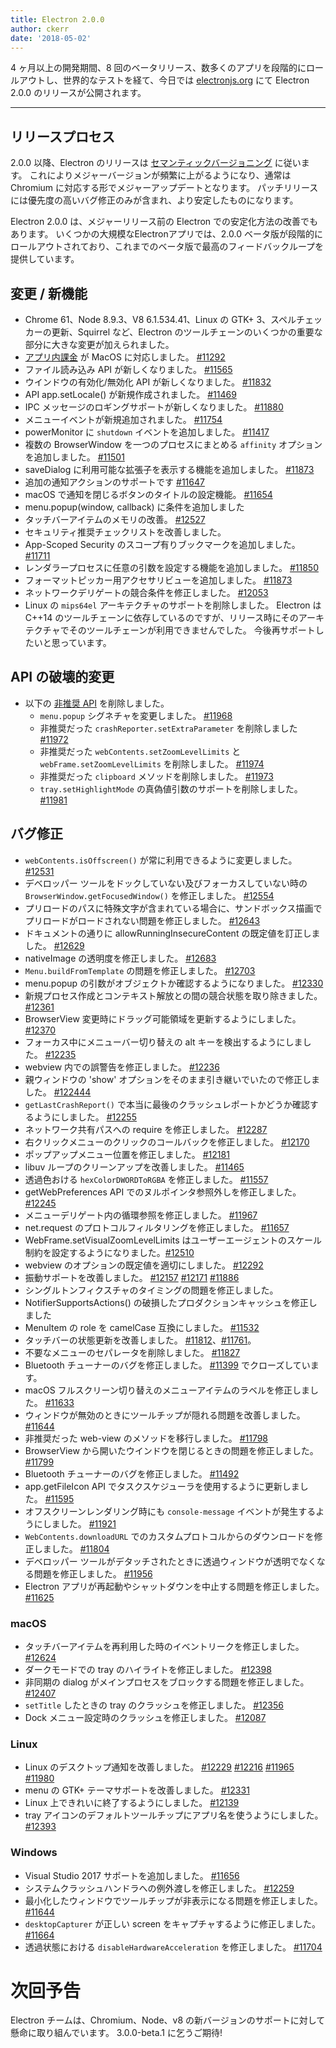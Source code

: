 ```yaml
---
title: Electron 2.0.0
author: ckerr
date: '2018-05-02'
---
```


4 ヶ月以上の開発期間、8 回のベータリリース、数多くのアプリを段階的にロールアウトし、世界的なテストを経て、今日では [electronjs.org](https://electronjs.org/) にて Electron 2.0.0 のリリースが公開されます。

---

## リリースプロセス

2.0.0 以降、Electron のリリースは [セマンティックバージョニング](https://electronjs.org/blog/electron-2-semantic-boogaloo) に従います。 これによりメジャーバージョンが頻繁に上がるようになり、通常は Chromium に対応する形でメジャーアップデートとなります。 パッチリリースには優先度の高いバグ修正のみが含まれ、より安定したものになります。

Electron 2.0.0 は、メジャーリリース前の Electron での安定化方法の改善でもあります。 いくつかの大規模なElectronアプリでは、2.0.0 ベータ版が段階的にロールアウトされており、これまでのベータ版で最高のフィードバックループを提供しています。

## 変更 / 新機能

 * Chrome 61、Node 8.9.3、V8 6.1.534.41、Linux の GTK+ 3、スペルチェッカーの更新、Squirrel など、Electron のツールチェーンのいくつかの重要な部分に大きな変更が加えられました。
 * [アプリ内課金](https://electronjs.org/blog/in-app-purchases) が MacOS に対応しました。 [#11292](https://github.com/electron/electron/pull/11292)
 * ファイル読み込み API が新しくなりました。 [#11565](https://github.com/electron/electron/pull/11565)
 * ウインドウの有効化/無効化 API が新しくなりました。 [#11832](https://github.com/electron/electron/pull/11832)
 * API app.setLocale() が新規作成されました。 [#11469](https://github.com/electron/electron/pull/11469)
 * IPC メッセージのロギングサポートが新しくなりました。 [#11880](https://github.com/electron/electron/pull/11880)
 * メニューイベントが新規追加されました。 [#11754](https://github.com/electron/electron/pull/11754)
 * powerMonitor に `shutdown` イベントを追加しました。 [#11417](https://github.com/electron/electron/pull/11417)
 * 複数の BrowserWindow を一つのプロセスにまとめる `affinity` オプションを追加しました。 [#11501](https://github.com/electron/electron/pull/11501)
 * saveDialog に利用可能な拡張子を表示する機能を追加しました。 [#11873](https://github.com/electron/electron/pull/11873)
 * 追加の通知アクションのサポートです [#11647](https://github.com/electron/electron/pull/11647)
 * macOS で通知を閉じるボタンのタイトルの設定機能。 [#11654](https://github.com/electron/electron/pull/11654)
 * menu.popup(window, callback) に条件を追加しました
 * タッチバーアイテムのメモリの改善。 [#12527](https://github.com/electron/electron/pull/12527)
 * セキュリティ推奨チェックリストを改善しました。
 * App-Scoped Security のスコープ有りブックマークを追加しました。 [#11711](https://github.com/electron/electron/pull/11711)
 * レンダラープロセスに任意の引数を設定する機能を追加しました。 [#11850](https://github.com/electron/electron/pull/11850)
 * フォーマットピッカー用アクセサリビューを追加しました。 [#11873](https://github.com/electron/electron/pull/11873)
 * ネットワークデリゲートの競合条件を修正しました。 [#12053](https://github.com/electron/electron/pull/12053)
 * Linux の `mips64el` アーキテクチャのサポートを削除しました。 Electron は C++14 のツールチェーンに依存しているのですが、リリース時にそのアーキテクチャでそのツールチェーンが利用できませんでした。 今後再サポートしたいと思っています。

## API の破壊的変更

 * 以下の [非推奨 API](https://github.com/electron/electron/blob/v2.0.0-beta.8/docs/tutorial/planned-breaking-changes.md) を削除しました。
   * `menu.popup` シグネチャを変更しました。 [#11968](https://github.com/electron/electron/pull/11968)
   * 非推奨だった `crashReporter.setExtraParameter` を削除しました [#11972](https://github.com/electron/electron/pull/11972)
   * 非推奨だった `webContents.setZoomLevelLimits` と `webFrame.setZoomLevelLimits` を削除しました。 [#11974](https://github.com/electron/electron/pull/11974)
   * 非推奨だった `clipboard` メソッドを削除しました。 [#11973](https://github.com/electron/electron/pull/11973)
   * `tray.setHighlightMode` の真偽値引数のサポートを削除しました。 [#11981](https://github.com/electron/electron/pull/11981)

## バグ修正

 * `webContents.isOffscreen()` が常に利用できるように変更しました。 [#12531](https://github.com/electron/electron/pull/12531)
 * デベロッパー ツールをドックしていない及びフォーカスしていない時の `BrowserWindow.getFocusedWindow()` を修正しました。 [#12554](https://github.com/electron/electron/pull/12554)
 * プリロードのパスに特殊文字が含まれている場合に、サンドボックス描画でプリロードがロードされない問題を修正しました。 [#12643](https://github.com/electron/electron/pull/12643)
 * ドキュメントの通りに allowRunningInsecureContent の既定値を訂正しました。 [#12629](https://github.com/electron/electron/pull/12629)
 * nativeImage の透明度を修正しました。 [#12683](https://github.com/electron/electron/pull/12683)
 * `Menu.buildFromTemplate` の問題を修正しました。 [#12703](https://github.com/electron/electron/pull/12703)
 * menu.popup の引数がオブジェクトか確認するようになりました。 [#12330](https://github.com/electron/electron/pull/12330)
 * 新規プロセス作成とコンテキスト解放との間の競合状態を取り除きました。 [#12361](https://github.com/electron/electron/pull/12361)
 * BrowserView 変更時にドラッグ可能領域を更新するようにしました。 [#12370](https://github.com/electron/electron/pull/12370)
 * フォーカス中にメニューバー切り替えの alt キーを検出するようにしました。 [#12235](https://github.com/electron/electron/pull/12235)
 * webview 内での誤警告を修正しました。 [#12236](https://github.com/electron/electron/pull/12236)
 * 親ウィンドウの 'show' オプションをそのまま引き継いでいたので修正しました。 [#122444](https://github.com/electron/electron/pull/122444)
 * `getLastCrashReport()` で本当に最後のクラッシュレポートかどうか確認するようにしました。 [#12255](https://github.com/electron/electron/pull/12255)
 * ネットワーク共有パスへの require を修正しました。 [#12287](https://github.com/electron/electron/pull/12287)
 * 右クリックメニューのクリックのコールバックを修正しました。 [#12170](https://github.com/electron/electron/pull/12170)
 * ポップアップメニュー位置を修正しました。 [#12181](https://github.com/electron/electron/pull/12181)
 * libuv ループのクリーンアップを改善しました。 [#11465](https://github.com/electron/electron/pull/11465)
 * 透過色おける `hexColorDWORDToRGBA` を修正しました。 [#11557](https://github.com/electron/electron/pull/11557)
 * getWebPreferences API でのヌルポインタ参照外しを修正しました。 [#12245](https://github.com/electron/electron/pull/12245)
 * メニューデリゲート内の循環参照を修正しました。 [#11967](https://github.com/electron/electron/pull/11967)
 * net.request のプロトコルフィルタリングを修正しました。 [#11657](https://github.com/electron/electron/pull/11657)
 * WebFrame.setVisualZoomLevelLimits はユーザーエージェントのスケール制約を設定するようになりました。[#12510](https://github.com/electron/electron/pull/12510)
 * webview のオプションの既定値を適切にしました。 [#12292](https://github.com/electron/electron/pull/12292)
 * 振動サポートを改善しました。 [#12157](https://github.com/electron/electron/pull/12157) [#12171](https://github.com/electron/electron/pull/12171) [#11886](https://github.com/electron/electron/pull/11886)
 * シングルトンフィクスチャのタイミングの問題を修正しました。
 * NotifierSupportsActions() の破損したプロダクションキャッシュを修正しました
 * MenuItem の role を camelCase 互換にしました。 [#11532](https://github.com/electron/electron/pull/11532)
 * タッチバーの状態更新を改善しました。 [#11812](https://github.com/electron/electron/pull/11812)、[#11761](https://github.com/electron/electron/pull/11761)。
 * 不要なメニューのセパレータを削除しました。 [#11827](https://github.com/electron/electron/pull/11827)
 * Bluetooth チューナーのバグを修正しました。 [#11399](https://github.com/electron/electron/pull/11399) でクローズしています。
 * macOS フルスクリーン切り替えのメニューアイテムのラベルを修正しました。 [#11633](https://github.com/electron/electron/pull/11633)
 * ウィンドウが無効のときにツールチップが隠れる問題を改善しました。 [#11644](https://github.com/electron/electron/pull/11644)
 * 非推奨だった web-view のメソッドを移行しました。 [#11798](https://github.com/electron/electron/pull/11798)
 * BrowserView から開いたウインドウを閉じるときの問題を修正しました。 [#11799](https://github.com/electron/electron/pull/11799)
 * Bluetooth チューナーのバグを修正しました。 [#11492](https://github.com/electron/electron/pull/11492)
 * app.getFileIcon API でタスクスケジューラを使用するように更新しました。 [#11595](https://github.com/electron/electron/pull/11595)
 * オフスクリーンレンダリング時にも `console-message` イベントが発生するようにしました。 [#11921](https://github.com/electron/electron/pull/11921)
 * `WebContents.downloadURL` でのカスタムプロトコルからのダウンロードを修正しました。 [#11804](https://github.com/electron/electron/pull/11804)
 * デベロッパー ツールがデタッチされたときに透過ウィンドウが透明でなくなる問題を修正しました。 [#11956](https://github.com/electron/electron/pull/11956)
 * Electron アプリが再起動やシャットダウンを中止する問題を修正しました。 [#11625](https://github.com/electron/electron/pull/11625)

### macOS
 * タッチバーアイテムを再利用した時のイベントリークを修正しました。 [#12624](https://github.com/electron/electron/pull/12624)
 * ダークモードでの tray のハイライトを修正しました。 [#12398](https://github.com/electron/electron/pull/12398)
 * 非同期の dialog がメインプロセスをブロックする問題を修正しました。 [#12407](https://github.com/electron/electron/pull/12407)
 * `setTitle` したときの tray のクラッシュを修正しました。 [#12356](https://github.com/electron/electron/pull/12356)
 * Dock メニュー設定時のクラッシュを修正しました。 [#12087](https://github.com/electron/electron/pull/12087)

### Linux
 * Linux のデスクトップ通知を改善しました。 [#12229](https://github.com/electron/electron/pull/12229) [#12216](https://github.com/electron/electron/pull/12216) [#11965](https://github.com/electron/electron/pull/11965) [#11980](https://github.com/electron/electron/pull/11980)
 * menu の GTK+ テーマサポートを改善しました。 [#12331](https://github.com/electron/electron/pull/12331)
 * Linux 上できれいに終了するようにしました。 [#12139](https://github.com/electron/electron/pull/12139)
 * tray アイコンのデフォルトツールチップにアプリ名を使うようにしました。 [#12393](https://github.com/electron/electron/pull/12393)

### Windows
 * Visual Studio 2017 サポートを追加しました。 [#11656](https://github.com/electron/electron/pull/11656)
 * システムクラッシュハンドラへの例外渡しを修正しました。 [#12259](https://github.com/electron/electron/pull/12259)
 * 最小化したウィンドウでツールチップが非表示になる問題を修正しました。 [#11644](https://github.com/electron/electron/pull/11644)
 * `desktopCapturer` が正しい screen をキャプチャするように修正しました。 [#11664](https://github.com/electron/electron/pull/11664)
 * 透過状態における `disableHardwareAcceleration` を修正しました。 [#11704](https://github.com/electron/electron/pull/11704)

# 次回予告

Electron チームは、Chromium、Node、v8 の新バージョンのサポートに対して懸命に取り組んでいます。 3.0.0-beta.1 に乞うご期待!
